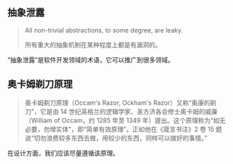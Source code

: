 ## 抽象泄露

> All non-trivial abstractions, to some degree, are leaky.
>
> 所有重大的抽象机制在某种程度上都是有漏洞的。

“抽象泄露”是软件开发领域的术语，它可以推广到很多领域。

## 奥卡姆剃刀原理

> 奥卡姆剃刀原理（Occam's Razor, Ockham's Razor）又称“奥康的剃刀”，它是由 14 世纪英格兰的逻辑学家、圣方济各会修士奥卡姆的威廉（William of Occam，约 1285 年至 1349 年）提出。这个原理称为“如无必要，勿增实体”，即“简单有效原理”。正如他在《箴言书注》2 卷 15 题说“切勿浪费较多东西去做，用较少的东西，同样可以做好的事情。”

在设计方面，我们应该尽量遵循该原理。
